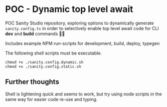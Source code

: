 # POC - Dynamic top level await

POC Sanity Studio repository, exploring options to dynamically generate `sanity.config.ts` in order to selectively enable top level await code for CLI **dev** and **build** commands 👩‍💻

Includes example NPM run-scripts for development, build, deploy, typegen

The following shell scripts must be executable.

```
chmod +x ./sanity.config.dynamic.sh
chmod +x ./sanity.config.static.sh
```

## Further thoughts

Shell is lightening quick and seems to work, but try using node scripts in the same way for easier code re-use and typing.

